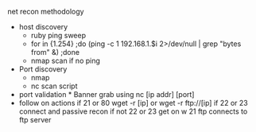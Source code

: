 net recon methodology
  *  host discovery
      *  ruby ping sweep
       *  for in {1.254} ;do (ping -c 1 192.168.1.$i 2>/dev/null | grep "bytes from" &) ;done
       *  nmap scan if no ping
  *   Port discovery
        *    nmap
        *    nc scan script
  *    port validation
      *    Banner grab using nc [ip addr] [port]
  *   follow on actions
      if 21 or 80 wget -r [ip] or wget -r ftp://[ip]
      if 22 or 23 connect and passive recon
      if not 22 or 23 get on w 21
      ftp connects to ftp server
